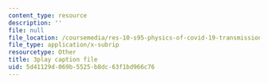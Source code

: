 ```yaml
---
content_type: resource
description: ''
file: null
file_location: /coursemedia/res-10-s95-physics-of-covid-19-transmission-fall-2020/5d41129d069b5525b8dc63f1bd966c76_NJST-IUGBUA.vtt
file_type: application/x-subrip
resourcetype: Other
title: 3play caption file
uid: 5d41129d-069b-5525-b8dc-63f1bd966c76
---
```

